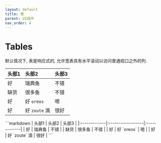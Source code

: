 ```yaml
---
layout: default
title: 表
parent: UI组件
nav_order: 4
---
```


# Tables

默认情况下, 表是响应式的, 允许宽表具有水平滚动以访问普通视口之外的列.

<div class="code-example" markdown="1">

| 头部1        | 头部2          | 头部3 |
|:-------------|:------------------|:-------------|
| 好           | 瑞典鱼 | 不错  |
| 缺货 | 很多鱼   | 不错  |
| 好           | 好 `oreos`      | 嗯   |
| 好           | 好 `zoute` 滴 | 很好  |

</div>
```markdown
| 头部1        | 头部2          | 头部3 |
|:-------------|:------------------|:-------------|
| 好           | 瑞典鱼         | 不错  |
| 缺货         | 很多鱼         | 不错   |
| 好           | 好 `oreos`    | 嗯    |
| 好           | 好 `zoute` 滴  | 很好  |
```
